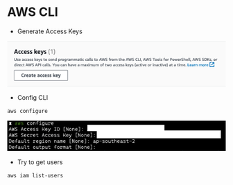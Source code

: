 # AWS CLI
- Generate Access Keys

![ iam ](./Images/iam_create_access_key.png)

- Config CLI
```bash
aws configure
```

![iam](./Images/iam_aws_cli_configure.png)

- Try to get users
```bash
aws iam list-users
```

